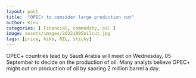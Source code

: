 ```yaml
---
layout: post
title:  "OPEC+ to consider large production cut"
author: Kino
categories: [ Financial, commodity, oil ]
image: assets/images/20221005oilcut.jpg
tags: [price, hike, OIL, sticky]
---
```


OPEC+ countries lead by Saudi Arabia will meet on Wednesday, 05 September to decide on the production of oil. Many analyts believe OPEC+ might cut on production of oil by saoring 2 million barrel a day. 